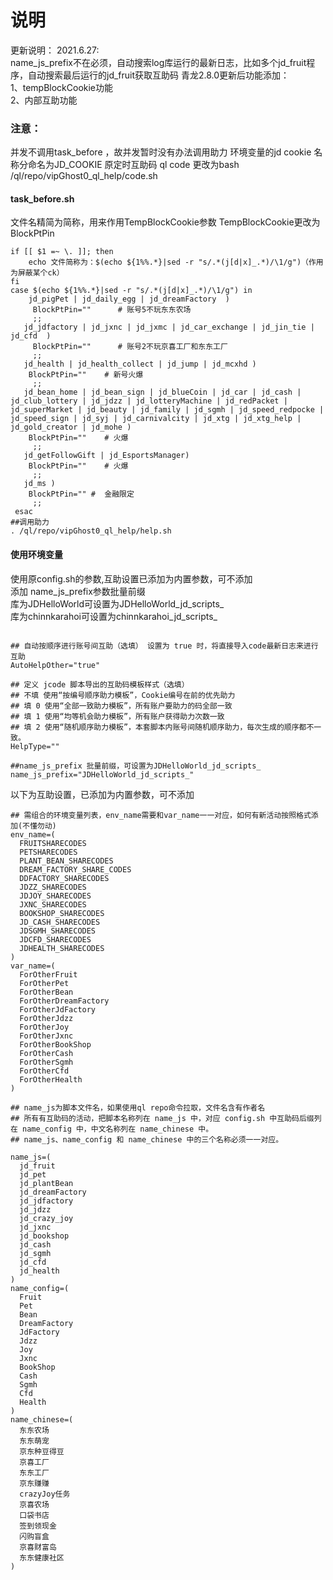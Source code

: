 # 说明
更新说明：
2021.6.27:  
name_js_prefix不在必须，自动搜索log库运行的最新日志，比如多个jd_fruit程序，自动搜索最后运行的jd_fruit获取互助码 
青龙2.8.0更新后功能添加：  
1、tempBlockCookie功能  
2、内部互助功能
### 注意：
并发不调用task_before ，故并发暂时没有办法调用助力
环境变量的jd cookie 名称分命名为JD_COOKIE
原定时互助码 ql code 更改为bash /ql/repo/vipGhost0_ql_help/code.sh
#### task_before.sh
文件名精简为简称，用来作用TempBlockCookie参数
TempBlockCookie更改为BlockPtPin 
```
if [[ $1 =~ \. ]]; then
	echo 文件简称为：$(echo ${1%%.*}|sed -r "s/.*(j[d|x]_.*)/\1/g")（作用为屏蔽某个ck）
fi
case $(echo ${1%%.*}|sed -r "s/.*(j[d|x]_.*)/\1/g") in
    jd_pigPet | jd_daily_egg | jd_dreamFactory  )
     BlockPtPin=""      # 账号5不玩东东农场
     ;;
   jd_jdfactory | jd_jxnc | jd_jxmc | jd_car_exchange | jd_jin_tie | jd_cfd  )
     BlockPtPin=""      # 账号2不玩京喜工厂和东东工厂
     ;;
   jd_health | jd_health_collect | jd_jump | jd_mcxhd )
    BlockPtPin=""    # 新号火爆
     ;;
   jd_bean_home | jd_bean_sign | jd_blueCoin | jd_car | jd_cash | jd_club_lottery | jd_jdzz | jd_lotteryMachine | jd_redPacket | jd_superMarket | jd_beauty | jd_family | jd_sgmh | jd_speed_redpocke | jd_speed_sign | jd_syj | jd_carnivalcity | jd_xtg | jd_xtg_help | jd_gold_creator | jd_mohe )
    BlockPtPin=""    # 火爆
     ;;
   jd_getFollowGift | jd_EsportsManager)
    BlockPtPin=""    # 火爆
     ;;
   jd_ms )
    BlockPtPin="" #  金融限定
     ;; 
 esac
##调用助力
. /ql/repo/vipGhost0_ql_help/help.sh
```

#### 使用环境变量
使用原config.sh的参数,互助设置已添加为内置参数，可不添加  
添加 name_js_prefix参数批量前缀  
库为JDHelloWorld可设置为JDHelloWorld_jd_scripts_  
库为chinnkarahoi可设置为chinnkarahoi_jd_scripts_
```

## 自动按顺序进行账号间互助（选填） 设置为 true 时，将直接导入code最新日志来进行互助
AutoHelpOther="true"

## 定义 jcode 脚本导出的互助码模板样式（选填）
## 不填 使用“按编号顺序助力模板”，Cookie编号在前的优先助力
## 填 0 使用“全部一致助力模板”，所有账户要助力的码全部一致
## 填 1 使用“均等机会助力模板”，所有账户获得助力次数一致
## 填 2 使用“随机顺序助力模板”，本套脚本内账号间随机顺序助力，每次生成的顺序都不一致。
HelpType=""

##name_js_prefix 批量前缀，可设置为JDHelloWorld_jd_scripts_
name_js_prefix="JDHelloWorld_jd_scripts_"

```
以下为互助设置，已添加为内置参数，可不添加
```
## 需组合的环境变量列表，env_name需要和var_name一一对应，如何有新活动按照格式添加(不懂勿动)
env_name=(
  FRUITSHARECODES
  PETSHARECODES
  PLANT_BEAN_SHARECODES
  DREAM_FACTORY_SHARE_CODES
  DDFACTORY_SHARECODES
  JDZZ_SHARECODES
  JDJOY_SHARECODES
  JXNC_SHARECODES
  BOOKSHOP_SHARECODES
  JD_CASH_SHARECODES
  JDSGMH_SHARECODES
  JDCFD_SHARECODES
  JDHEALTH_SHARECODES
)
var_name=(
  ForOtherFruit
  ForOtherPet
  ForOtherBean
  ForOtherDreamFactory
  ForOtherJdFactory
  ForOtherJdzz
  ForOtherJoy
  ForOtherJxnc
  ForOtherBookShop
  ForOtherCash
  ForOtherSgmh
  ForOtherCfd
  ForOtherHealth
)

## name_js为脚本文件名，如果使用ql repo命令拉取，文件名含有作者名
## 所有有互助码的活动，把脚本名称列在 name_js 中，对应 config.sh 中互助码后缀列在 name_config 中，中文名称列在 name_chinese 中。
## name_js、name_config 和 name_chinese 中的三个名称必须一一对应。

name_js=(
  jd_fruit
  jd_pet
  jd_plantBean
  jd_dreamFactory
  jd_jdfactory
  jd_jdzz
  jd_crazy_joy
  jd_jxnc
  jd_bookshop
  jd_cash
  jd_sgmh
  jd_cfd
  jd_health
)
name_config=(
  Fruit
  Pet
  Bean
  DreamFactory
  JdFactory
  Jdzz
  Joy
  Jxnc
  BookShop
  Cash
  Sgmh
  Cfd
  Health
)
name_chinese=(
  东东农场
  东东萌宠
  京东种豆得豆
  京喜工厂
  东东工厂
  京东赚赚
  crazyJoy任务
  京喜农场
  口袋书店
  签到领现金
  闪购盲盒
  京喜财富岛
  东东健康社区
)
```
